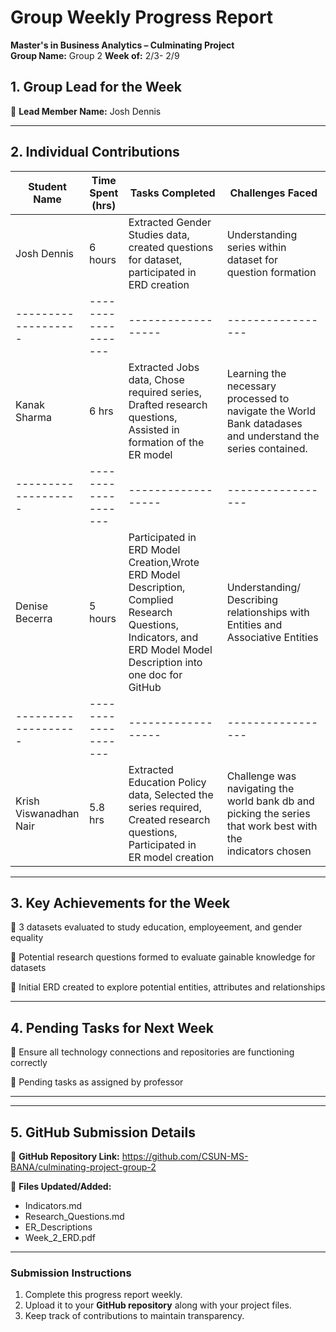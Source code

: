 # Group Weekly Progress Report

**Master's in Business Analytics – Culminating Project**  
**Group Name:** Group 2 
**Week of:** 2/3- 2/9 

## 1. Group Lead for the Week
📌 **Lead Member Name:** Josh Dennis 

---

## 2. Individual Contributions
| **Student Name**  | **Time Spent (hrs)** | **Tasks Completed** | **Challenges Faced** |
|-------------------|-------------------|------------------|-----------------|
| Josh Dennis | 6 hours | Extracted Gender Studies data, created questions for dataset, participated in ERD creation | Understanding series within dataset for question formation |
|-------------------|-------------------|------------------|-----------------|
| Kanak Sharma | 6 hrs |Extracted Jobs data, Chose required series, Drafted research questions, Assisted in formation of the ER model | Learning the necessary processed to navigate the World Bank datadases and understand the series contained. | 
|-------------------|-------------------|------------------|-----------------|
| Denise Becerra | 5 hours | Participated in ERD Model Creation,Wrote ERD Model Description, Complied Research Questions, Indicators, and ERD Model Model Description into one doc for GitHub| Understanding/ Describing relationships with Entities and Associative Entities|
|-------------------|-------------------|------------------|-----------------|
| Krish Viswanadhan Nair | 5.8 hrs |Extracted Education Policy data, Selected the series required, Created research questions, Participated in ER model creation | Challenge was navigating the world bank db and picking the series that work best with the indicators chosen |

---

## 3. Key Achievements for the Week
📌 3 datasets evaluated to study education, employeement, and gender equality  

📌 Potential research questions formed to evaluate gainable knowledge for datasets  

📌 Initial ERD created to explore potential entities, attributes and relationships 

---

## 4. Pending Tasks for Next Week
📌 Ensure all technology connections and repositories are functioning correctly  

📌 Pending tasks as assigned by professor 

 ________________________________________________________  

---

## 5. GitHub Submission Details
🔗 **GitHub Repository Link:** https://github.com/CSUN-MS-BANA/culminating-project-group-2  

📁 **Files Updated/Added:**  
- Indicators.md  
- Research_Questions.md  
- ER_Descriptions
- Week_2_ERD.pdf

---

### Submission Instructions
1. Complete this progress report weekly.
2. Upload it to your **GitHub repository** along with your project files.
3. Keep track of contributions to maintain transparency.
